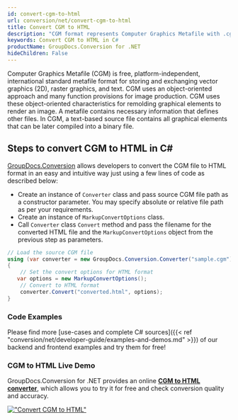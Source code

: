 ```yaml
---
id: convert-cgm-to-html
url: conversion/net/convert-cgm-to-html
title: Convert CGM to HTML
description: "CGM format represents Computer Graphics Metafile with .cgm extension. Learn how to convert CGM to HTML file programmatically in C# language using GroupDocs.Conversion for .NET library."
keywords: Convert CGM to HTML in C#
productName: GroupDocs.Conversion for .NET
hideChildren: False
---
```


Computer Graphics Metafile (CGM) is free, platform-independent, international standard metafile format for storing and exchanging vector graphics (2D), raster graphics, and text. CGM uses an object-oriented approach and many function provisions for image production. CGM uses these object-oriented characteristics for remolding graphical elements to render an image. A metafile contains necessary information that defines other files. In CGM, a text-based source file contains all graphical elements that can be later compiled into a binary file.

## Steps to convert CGM to HTML in C#

[GroupDocs.Conversion](https://products.groupdocs.com/conversion/net) allows developers to convert the CGM file to HTML format in an easy and intuitive way just using a few lines of code as described below:

* Create an instance of `Converter` class and pass source CGM file path as a constructor parameter. You may specify absolute or relative file path as per your requirements. 
* Create an instance of `MarkupConvertOptions` class.
* Call `Converter` class `Convert` method and pass the filename for the converted HTML file and the `MarkupConvertOptions` object from the previous step as parameters.

```csharp
// Load the source CGM file
using (var converter = new GroupDocs.Conversion.Converter("sample.cgm"))
{
    // Set the convert options for HTML format
   var options = new MarkupConvertOptions();
    // Convert to HTML format
    converter.Convert("converted.html", options);
}
```

### Code Examples

Please find more [use-cases and complete C# sources]({{< ref "conversion/net/developer-guide/examples-and-demos.md" >}}) of our backend and frontend examples and try them for free!

### CGM to HTML Live Demo

GroupDocs.Conversion for .NET provides an online [**CGM to HTML converter**](https://products.groupdocs.app/conversion/cgm-to-html), which allows you to try it for free and check conversion quality and accuracy.

[!["Convert CGM to HTML"](conversion/net/images/convert-to-html/convert-cgm-to-html.png)](https://products.groupdocs.app/conversion/cgm-to-html)